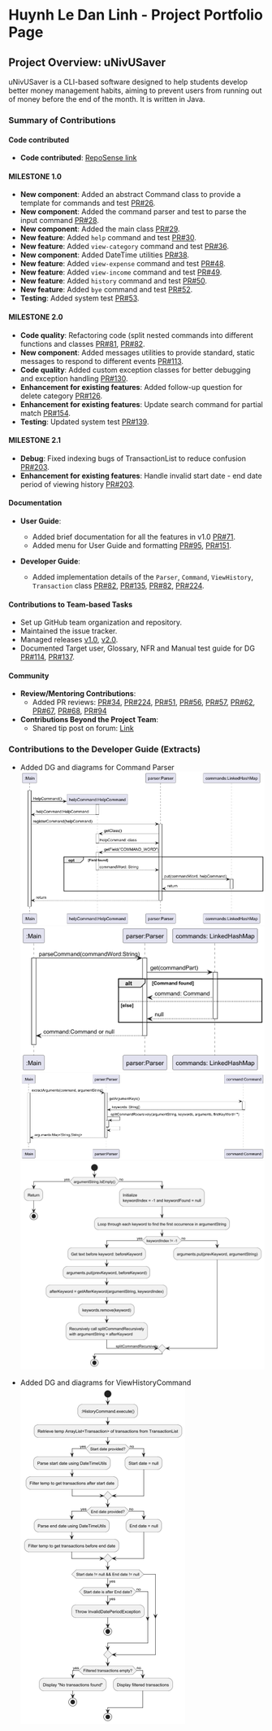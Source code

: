 # Huynh Le Dan Linh - Project Portfolio Page

## Project Overview: uNivUSaver

uNivUSaver is a CLI-based software designed to help students develop better money management habits, aiming to prevent users from running out of money before the end of the month. It is written in Java.

### Summary of Contributions

#### Code contributed
* **Code contributed**: [RepoSense link](https://nus-cs2113-ay2425s1.github.io/tp-dashboard/?search=DanLinhHuynh&sort=groupTitle&sortWithin=title&timeframe=commit&mergegroup=&groupSelect=groupByRepos&breakdown=true&checkedFileTypes=docs~functional-code~test-code~other&since=2024-09-20)

#### MILESTONE 1.0
* **New component**: Added an abstract Command class to provide a template for commands and test [PR#26](https://github.com/AY2425S1-CS2113-W10-4/tp/pull/26).
* **New component**: Added the command parser and test to parse the input command [PR#28](https://github.com/AY2425S1-CS2113-W10-4/tp/pull/28).
* **New component**: Added the main class [PR#29](https://github.com/AY2425S1-CS2113-W10-4/tp/pull/29).
* **New feature**: Added `help` command and test [PR#30](https://github.com/AY2425S1-CS2113-W10-4/tp/pull/30).
* **New feature**: Added `view-category` command and test [PR#36](https://github.com/AY2425S1-CS2113-W10-4/tp/pull/36).
* **New component**: Added DateTime utilities [PR#38](https://github.com/AY2425S1-CS2113-W10-4/tp/pull/38).
* **New feature**: Added `view-expense` command and test [PR#48](https://github.com/AY2425S1-CS2113-W10-4/tp/pull/48).
* **New feature**: Added `view-income` command and test [PR#49](https://github.com/AY2425S1-CS2113-W10-4/tp/pull/49).
* **New feature**: Added `history` command and test [PR#50](https://github.com/AY2425S1-CS2113-W10-4/tp/pull/50).
* **New feature**: Added `bye` command and test [PR#52](https://github.com/AY2425S1-CS2113-W10-4/tp/pull/52).
* **Testing**:  Added system test [PR#53](https://github.com/AY2425S1-CS2113-W10-4/tp/pull/53).

#### MILESTONE 2.0  
* **Code quality**: Refactoring code (split nested commands into different functions and classes [PR#81](https://github.com/AY2425S1-CS2113-W10-4/tp/pull/81), [PR#82](https://github.com/AY2425S1-CS2113-W10-4/tp/pull/82).
* **New component**: Added messages utilities to provide standard, static messages to respond to different events [PR#113](https://github.com/AY2425S1-CS2113-W10-4/tp/pull/113).
* **Code quality**: Added custom exception classes for better debugging and exception handling [PR#130](https://github.com/AY2425S1-CS2113-W10-4/tp/pull/130).
* **Enhancement for existing features**: Added follow-up question for delete category [PR#126](https://github.com/AY2425S1-CS2113-W10-4/tp/pull/126).
* **Enhancement for existing features**: Update search command for partial match [PR#154](https://github.com/AY2425S1-CS2113-W10-4/tp/pull/154).
* **Testing**:  Updated system test [PR#139](https://github.com/AY2425S1-CS2113-W10-4/tp/pull/139).

#### MILESTONE 2.1
* **Debug**: Fixed indexing bugs of TransactionList to reduce confusion [PR#203](https://github.com/AY2425S1-CS2113-W10-4/tp/pull/203).
* **Enhancement for existing features**: Handle invalid start date - end date period of viewing history [PR#203](https://github.com/AY2425S1-CS2113-W10-4/tp/pull/203).  
  
#### Documentation
* **User Guide**:
  * Added brief documentation for all the features in v1.0 [PR#71](https://github.com/AY2425S1-CS2113-W10-4/tp/pull/71).
  * Added menu for User Guide and formatting [PR#95](https://github.com/AY2425S1-CS2113-W10-4/tp/pull/95), [PR#151](https://github.com/AY2425S1-CS2113-W10-4/tp/pull/151).
 
* **Developer Guide**:
  * Added implementation details of the `Parser`, `Command`,  `ViewHistory`, `Transaction` class [PR#82](https://github.com/AY2425S1-CS2113-W10-4/tp/pull/82), [PR#135](https://github.com/AY2425S1-CS2113-W10-4/tp/pull/135), [PR#82](https://github.com/AY2425S1-CS2113-W10-4/tp/pull/82), [PR#224](https://github.com/AY2425S1-CS2113-W10-4/tp/pull/224).

#### Contributions to Team-based Tasks
* Set up GitHub team organization and repository.
* Maintained the issue tracker.
* Managed releases [v1.0](https://github.com/AY2425S1-CS2113-W10-4/tp/releases/tag/v1.0), [v2.0](https://github.com/AY2425S1-CS2113-W10-4/tp/releases/tag/v2.0).
* Documented Target user, Glossary, NFR and Manual test guide for DG [PR#114](https://github.com/AY2425S1-CS2113-W10-4/tp/pull/114), [PR#137](https://github.com/AY2425S1-CS2113-W10-4/tp/pull/137).

#### Community
* **Review/Mentoring Contributions**:
  * Added PR reviews: [PR#34](https://github.com/AY2425S1-CS2113-W10-4/tp/pull/82), [PR#224](https://github.com/AY2425S1-CS2113-W10-4/tp/pull/34), [PR#51](https://github.com/AY2425S1-CS2113-W10-4/tp/pull/51), [PR#56](https://github.com/AY2425S1-CS2113-W10-4/tp/pull/56), [PR#57](https://github.com/AY2425S1-CS2113-W10-4/tp/pull/57), [PR#62](https://github.com/AY2425S1-CS2113-W10-4/tp/pull/62), [PR#67](https://github.com/AY2425S1-CS2113-W10-4/tp/pull/67), [PR#68](https://github.com/AY2425S1-CS2113-W10-4/tp/pull/34), [PR#94](https://github.com/AY2425S1-CS2113-W10-4/tp/pull/94)
* **Contributions Beyond the Project Team**:
  * Shared tip post on forum: [Link](https://github.com/nus-cs2113-AY2425S1/forum/issues/4)

### Contributions to the Developer Guide (Extracts)
* Added DG and diagrams for Command Parser
![register_command](../diagrams/parser/register-command-sequence.png)
![parse_command](../diagrams/parser/parse-command-sequence.png)
![extract_arguments](../diagrams/parser/extract-arguments-sequence.png)
![getArguments](../diagrams/parser/parse-arguments-activity.png)

* Added DG and diagrams for ViewHistoryCommand
![execute](../diagrams/ViewHistoryDiagram/viewhistory-flow-diagram.png)
